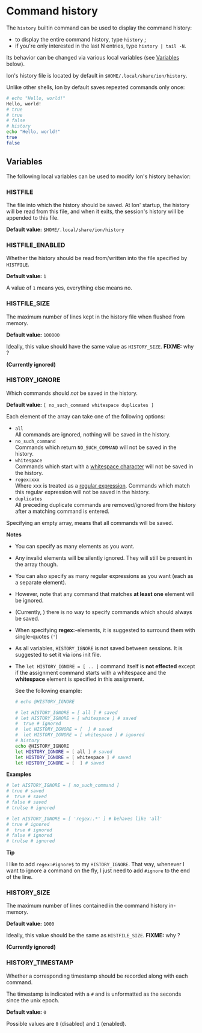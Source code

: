 # Command history

The `history` builtin command can be used to display the command history:
- to display the entire command history, type `history` ;
- if you're only interested in the last N entries, type `history | tail -N`.

Its behavior can be changed via various local variables (see [Variables](#Variables) below).

Ion's history file is located by default in `$HOME/.local/share/ion/history`.

Unlike other shells, Ion by default saves repeated commands only once:
```sh
# echo "Hello, world!"
Hello, world!
# true
# true
# false
# history
echo "Hello, world!"
true
false
```

## Variables

The following local variables can be used to modify Ion's history behavior:

### HISTFILE

The file into which the history should be saved. At Ion' startup, the history will be read
from this file, and when it exits, the session's history will be appended to this file.

**Default value:** `$HOME/.local/share/ion/history`

### HISTFILE_ENABLED

Whether the history should be read from/written into the file specified by `HISTFILE`.

**Default value:** `1`

A value of `1` means yes, everything else means no.

### HISTFILE_SIZE

The maximum number of lines kept in the history file when flushed from memory.

**Default value:** `100000`

Ideally, this value should have the same value as `HISTORY_SIZE`. **FIXME:** why ?

**(Currently ignored)**

### HISTORY_IGNORE

Which commands should *not* be saved in the history.

**Default value:** `[ no_such_command whitespace duplicates ]`

Each element of the array can take one of the following options:
- `all` <br/>
  All commands are ignored, nothing will be saved in the history.
- `no_such_command` <br/>
  Commands which return `NO_SUCH_COMMAND` will not be saved in the history.
- `whitespace` <br/>
  Commands which start with a [whitespace character](https://doc.rust-lang.org/stable/reference/whitespace.html) will not be saved in the
  history.
- `regex:xxx`  <br/>
  Where xxx is treated as a [regular expression](https://doc.rust-lang.org/regex/regex/index.html).
  Commands which match this regular expression will not be saved in the history.
- `duplicates`  <br/>
  All preceding duplicate commands are removed/ignored from the history after a matching command is entered.

Specifying an empty array, means that all commands will be saved.

**Notes**
- You can specify as many elements as you want.
- Any invalid elements will be silently ignored. They will still be present in the array though.
- You can also specify as many regular expressions as you want (each as a separate element).
- However, note that any command that matches **at least one** element will be ignored.
- (Currently, ) there is no way to specify commands which should always be saved.
- When specifying **regex:**-elements, it is suggested to surround them with single-quotes (`'`)
- As all variables, `HISTORY_IGNORE` is not saved between sessions. It is suggested to set it via
ions init file.
- The `let HISTORY_IGNORE = [ .. ]` command itself is **not effected** except if the assignment
  command starts with a whitespace and the **whitespace** element is specified in this assignment.
  
  See the following example:
  ```sh
  # echo @HISTORY_IGNORE

  # let HISTORY_IGNORE = [ all ] # saved
  # let HISTORY_IGNORE = [ whitespace ] # saved
  #  true # ignored
  #  let HISTORY_IGNORE = [  ] # saved
  #  let HISTORY_IGNORE = [ whitespace ] # ignored
  # history
  echo @HISTORY_IGNORE
  let HISTORY_IGNORE = [ all ] # saved
  let HISTORY_IGNORE = [ whitespace ] # saved
  let HISTORY_IGNORE = [  ] # saved
  ```

**Examples**
```sh
# let HISTORY_IGNORE = [ no_such_command ]
# true # saved
#  true # saved
# false # saved
# trulse # ignored
```

```sh
# let HISTORY_IGNORE = [ 'regex:.*' ] # behaves like 'all'
# true # ignored
#  true # ignored
# false # ignored
# trulse # ignored
```

**Tip**

I like to add `regex:#ignore$` to my `HISTORY_IGNORE`.
That way, whenever I want to ignore a command on the fly, I just need to add `#ignore` to the
end of the line.

### HISTORY_SIZE

The maximum number of lines contained in the command history in-memory.

**Default value:** `1000`

Ideally, this value should be the same as `HISTFILE_SIZE`. **FIXME:** why ?

**(Currently ignored)**

### HISTORY_TIMESTAMP

Whether a corresponding timestamp should be recorded along with each command.

The timestamp is indicated with a `#` and is unformatted as the seconds since the unix epoch.

**Default value:** `0`

Possible values are `0` (disabled) and `1` (enabled).
